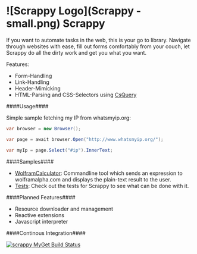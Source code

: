 


![Scrappy Logo](Scrappy - small.png)  Scrappy  
======= 


If you want to automate tasks in the web, this is your go to library. Navigate through websites with ease, fill out forms comfortably from your couch, let Scrappy do all the dirty work and get you what you want.

Features:

* Form-Handling
* Link-Handling
* Header-Mimicking
* HTML-Parsing and CSS-Selectors using [CsQuery][1]

####Usage####

Simple sample fetching my IP from whatsmyip.org:
```csharp
var browser = new Browser();

var page = await browser.Open("http://www.whatsmyip.org/");

var myIp = page.Select("#ip").InnerText;

```


####Samples####

* [WolframCalculator][s1]: Commandline tool which sends an expression to wolframalpha.com and displays the plain-text result to the user.
* [Tests][s2]: Check out the tests for Scrappy to see what can be done with it. 


####Planned Features####

* Resource downloader and management
* Reactive extensions
* Javascript interpreter


####Continous Integration####

[![scrappy MyGet Build Status](https://www.myget.org/BuildSource/Badge/scrappy?identifier=5cb40dd1-496c-4a81-ae15-41162c8df6f5)](https://www.myget.org/)


[1]: https://github.com/jamietre/CsQuery

[s1]: https://github.com/Manuel-S/Scrappy/blob/master/Samples/WolframSample/Program.cs
[s2]: https://github.com/Manuel-S/Scrappy/blob/master/ScrappyTest/
